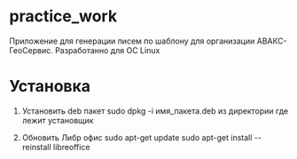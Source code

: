 # practice_work

Приложение для генерации писем по шаблону для организации АВАКС-ГеоСервис.
Разработанно для ОС Linux

# Установка 

1. Установить deb пакет 
sudo dpkg -i имя_пакета.deb из директории где лежит установщик

2. Обновить Либр офис
sudo apt-get update
sudo apt-get install --reinstall libreoffice
